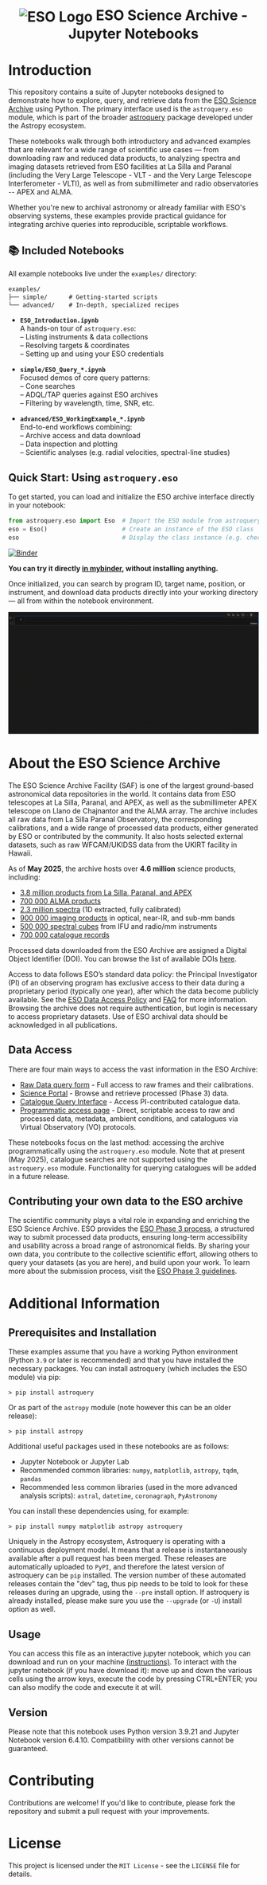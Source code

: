 <h1 style="text-align: center;">
  <img src="http://archive.eso.org/i/esologo.png" alt="ESO Logo" width="50" style="vertical-align: middle;">
  ESO Science Archive - Jupyter Notebooks
</h1>

# **Introduction**

This repository contains a suite of Jupyter notebooks designed to demonstrate how to explore, query, and retrieve data from the [ESO Science Archive](https://archive.eso.org/cms.html) using Python. The primary interface used is the `astroquery.eso` module, which is part of the broader [astroquery](https://astroquery.readthedocs.io/en/latest/) package developed under the Astropy ecosystem.

These notebooks walk through both introductory and advanced examples that are relevant for a wide range of scientific use cases — from downloading raw and reduced data products, to analyzing spectra and imaging datasets retrieved from ESO facilities at La Silla and Paranal (including the Very Large Telescope - VLT - and the Very Large Telescope Interferometer - VLTI), as well as from submillimeter and radio observatories -- APEX and ALMA.

Whether you're new to archival astronomy or already familiar with ESO's observing systems, these examples provide practical guidance for integrating archive queries into reproducible, scriptable workflows.

## 📚 Included Notebooks

All example notebooks live under the `examples/` directory:

```text
examples/
├── simple/      # Getting-started scripts
└── advanced/    # In-depth, specialized recipes
```

- **`ESO_Introduction.ipynb`**  
  A hands-on tour of `astroquery.eso`:  
  – Listing instruments & data collections  
  – Resolving targets & coordinates  
  – Setting up and using your ESO credentials  

- **`simple/ESO_Query_*.ipynb`**  
  Focused demos of core query patterns:  
  – Cone searches  
  – ADQL/TAP queries against ESO archives  
  – Filtering by wavelength, time, SNR, etc.  

- **`advanced/ESO_WorkingExample_*.ipynb`**  
  End-to-end workflows combining:  
  – Archive access and data download  
  – Data inspection and plotting  
  – Scientific analyses (e.g. radial velocities, spectral-line studies)

## Quick Start: Using `astroquery.eso`

To get started, you can load and initialize the ESO archive interface directly in your notebook:

```python
from astroquery.eso import Eso  # Import the ESO module from astroquery
eso = Eso()                     # Create an instance of the ESO class
eso                             # Display the class instance (e.g. check login status, default settings)
```

[![Binder](https://mybinder.org/badge_logo.svg)](https://mybinder.org/v2/git/https%3A%2F%2Fgithub.com%2Feso%2Fastroquery_examples/main?urlpath=%2Fdoc%2Ftree%2FESO_Introduction.ipynb)

**You can try it directly [in mybinder](https://mybinder.org/v2/git/https%3A%2F%2Fgithub.com%2Feso%2Fastroquery_examples/main), without installing anything.**

Once initialized, you can search by program ID, target name, position, or instrument, and download data products directly into your working directory — all from within the notebook environment.


![ipyaladin example](assets/overview.gif)

# **About the ESO Science Archive**

The ESO Science Archive Facility (SAF) is one of the largest ground-based astronomical data repositories in the world. It contains data from ESO telescopes at La Silla, Paranal, and APEX, as well as the submillimeter APEX telescope on Llano de Chajnantor and the ALMA array. The archive includes all raw data from La Silla Paranal Observatory, the corresponding calibrations, and a wide range of processed data products, either generated by ESO or contributed by the community. It also hosts selected external datasets, such as raw WFCAM/UKIDSS data from the UKIRT facility in Hawaii.

As of **May 2025**, the archive hosts over **4.6 million** science products, including:

- [3.8 million products from La Silla, Paranal, and APEX ](https://archive.eso.org/scienceportal/home?observatory=%22La%20Silla%20Paranal%20APEX%22) 
- [700 000 ALMA products](https://archive.eso.org/scienceportal/home?observatory=ALMA)  
- [2.3 million spectra](https://archive.eso.org/scienceportal/home?dp_type=SPECTRUM) (1D extracted, fully calibrated)  
- [900 000 imaging products](https://archive.eso.org/scienceportal/home?dp_type=IMAGE) in optical, near-IR, and sub-mm bands  
- [500 000 spectral cubes](https://archive.eso.org/scienceportal/home?dp_type=CUBE) from IFU and radio/mm instruments  
- [700 000 catalogue records](https://archive.eso.org/scienceportal/home?dp_type=CATALOG)

Processed data downloaded from the ESO Archive are assigned a Digital Object Identifier (DOI). You can browse the list of available DOIs [here](https://archive.eso.org/wdb/wdb/doi/collections/query).

Access to data follows ESO’s standard data policy: the Principal Investigator (PI) of an observing program has exclusive access to their data during a proprietary period (typically one year), after which the data become publicly available. See the [ESO Data Access Policy](https://archive.eso.org/cms/eso-data-access-policy.html) and [FAQ](https://archive.eso.org/cms/faq.html?q=proprietary) for more information. Browsing the archive does not require authentication, but login is necessary to access proprietary datasets. Use of ESO archival data should be acknowledged in all publications.

## **Data Access**

There are four main ways to access the vast information in the ESO Archive:

- [Raw Data query form](http://archive.eso.org/eso/eso_archive_main.html) - Full access to raw frames and their calibrations.
- [Science Portal](http://archive.eso.org/scienceportal/home) - Browse and retrieve processed (Phase 3) data.
- [Catalogue Query Interface](https://www.eso.org/qi/) - Access PI-contributed catalogue data.
- [Programmatic access page](http://archive.eso.org/programmatic/) - Direct, scriptable access to raw and processed data, metadata, ambient conditions, and catalogues via Virtual Observatory (VO) protocols.

These notebooks focus on the last method: accessing the archive programmatically using the `astroquery.eso` module. Note that at present (May 2025), catalogue searches are not supported using the `astroquery.eso` module. Functionality for querying catalogues will be added in a future release.

## **Contributing your own data to the ESO archive**

The scientific community plays a vital role in expanding and enriching the ESO Science Archive. ESO provides the [ESO Phase 3 process](https://www.eso.org/sci/observing/phase3.html), a structured way to submit processed data products, ensuring long-term accessibility and usability across a broad range of astronomical fields. By sharing your own data, you contribute to the collective scientific effort, allowing others to query your datasets (as you are here), and build upon your work. To learn more about the submission process, visit the [ESO Phase 3 guidelines](https://www.eso.org/sci/observing/phase3.html).

<!-- # **astroquery.eso**

Astroquery is part of the Astropy project and offers a unified, consistent interface to query a wide range of astronomical databases. In addition to the ESO module, astroquery supports archives such as NASA’s Exoplanet Archive, SIMBAD, SDSS, GAIA, and many others. This seamless integration with Astropy’s tools and data structures simplifies the process of combining data from multiple sources in your research. For comprehensive details, including usage examples, API documentation, troubleshooting tips, and updates, please refer to the official astroquery documentation at [astroquery.readthedocs.io](https://astroquery.readthedocs.io/en/latest/index.html). 

The ESO [astroquery](https://astroquery.readthedocs.io/en/latest/eso/eso.html) module, `astroquery.eso`, provides simple wrappers to efficiently embed access to the [ESO archive](http://archive.eso.org/cms.html) into Python routines. Currently, the module supports:

- Listing available instruments
- Listing available surveys (phase 3)
- Searching all instrument-specific raw data ([more info](http://archive.eso.org/cms/eso-data/instrument-specific-query-forms.html))
- Searching data products (phase 3) ([more info](http://archive.eso.org/wdb/wdb/adp/phase3_main/form))
- Downloading data by dataset identifiers ([more info](http://archive.eso.org/cms/eso-data/eso-data-direct-retrieval.html)) -->

# **Additional Information**

## **Prerequisites and Installation**  
These examples assume that you have a working Python environment (Python `3.9` or later is recommended) and that you have installed the necessary packages. You can install astroquery (which includes the ESO module) via pip:

```shell
> pip install astroquery
```

Or as part of the `astropy` module (note however this can be an older release): 


```shell
> pip install astropy
```

Additional useful packages used in these notebooks are as follows: 
- Jupyter Notebook or Jupyter Lab 
- Recommended common libraries: `numpy`, `matplotlib`, `astropy`, `tqdm`, `pandas`
- Recommended less common libraries (used in the more advanced analysis scripts): `astral`, `datetime`, `coronagraph`, `PyAstronomy`

You can install these dependencies using, for example:
```shell
> pip install numpy matplotlib astropy astroquery
```

Uniquely in the Astropy ecosystem, Astroquery is operating with a continuous deployment model. It means that a release is instantaneously available after a pull request has been merged. These releases are automatically uploaded to ``PyPI``, and therefore the latest version of astroquery can be ``pip`` installed. The version number of these automated releases contain the "dev" tag, thus pip needs to be told to look for these releases during an upgrade, using the ``--pre`` install option. If astroquery is already installed, please make sure you use the ``--upgrade`` (or ``-U``) install option as well.

## **Usage**  
You can access this file as an interactive jupyter notebook, which you can download and run on your machine [(instructions)](https://jupyter.org/install). To interact with the jupyter notebook (if you have download it): move up and down the various cells using the arrow keys, execute the code by pressing CTRL+ENTER; you can also modify the code and execute it at will.

## **Version** 
Please note that this notebook uses Python version 3.9.21 and Jupyter Notebook version 6.4.10. Compatibility with other versions cannot be guaranteed.

# Contributing
Contributions are welcome! If you'd like to contribute, please fork the repository and submit a pull request with your improvements.

# License
This project is licensed under the ``MIT License`` - see the ``LICENSE`` file for details.
